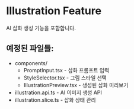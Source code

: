 # Illustration Feature

AI 삽화 생성 기능을 포함합니다.

## 예정된 파일들:
- components/
  - PromptInput.tsx - 삽화 프롬프트 입력
  - StyleSelector.tsx - 그림 스타일 선택
  - IllustrationPreview.tsx - 생성된 삽화 미리보기
- illustration.api.ts - AI 이미지 생성 API
- illustration.slice.ts - 삽화 상태 관리 